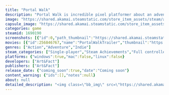 ```yaml
---
title: "Portal Walk"
description: "Portal Walk is incredible pixel platformer about an adventure between worlds with action events and challenging bosses."
image: "https://shared.akamai.steamstatic.com/store_item_assets/steam/apps/1690190/header.jpg?t=1720347153"
capsule_image: "https://shared.akamai.steamstatic.com/store_item_assets/steam/apps/1690190/capsule_231x87.jpg?t=1720347153"
categories: game
steamid: 1690190
screenshots: [{"id":0,"path_thumbnail":"https://shared.akamai.steamstatic.com/store_item_assets/steam/apps/1690190/ss_ded3d25bde8d719a308a3e9f884c55096e7442a9.600x338.jpg?t=1720347153","path_full":"https://shared.akamai.steamstatic.com/store_item_assets/steam/apps/1690190/ss_ded3d25bde8d719a308a3e9f884c55096e7442a9.1920x1080.jpg?t=1720347153"},{"id":1,"path_thumbnail":"https://shared.akamai.steamstatic.com/store_item_assets/steam/apps/1690190/ss_4cb065059256efc24905dec449ff975d77bd9b26.600x338.jpg?t=1720347153","path_full":"https://shared.akamai.steamstatic.com/store_item_assets/steam/apps/1690190/ss_4cb065059256efc24905dec449ff975d77bd9b26.1920x1080.jpg?t=1720347153"},{"id":2,"path_thumbnail":"https://shared.akamai.steamstatic.com/store_item_assets/steam/apps/1690190/ss_ad14efa223ec0fbf674b4f27d4f5f7d30845bedb.600x338.jpg?t=1720347153","path_full":"https://shared.akamai.steamstatic.com/store_item_assets/steam/apps/1690190/ss_ad14efa223ec0fbf674b4f27d4f5f7d30845bedb.1920x1080.jpg?t=1720347153"},{"id":3,"path_thumbnail":"https://shared.akamai.steamstatic.com/store_item_assets/steam/apps/1690190/ss_66594c34161740c3741d33817c7f9bc867e5703d.600x338.jpg?t=1720347153","path_full":"https://shared.akamai.steamstatic.com/store_item_assets/steam/apps/1690190/ss_66594c34161740c3741d33817c7f9bc867e5703d.1920x1080.jpg?t=1720347153"},{"id":4,"path_thumbnail":"https://shared.akamai.steamstatic.com/store_item_assets/steam/apps/1690190/ss_5e767cd780372631019a789af88b066f7f05292c.600x338.jpg?t=1720347153","path_full":"https://shared.akamai.steamstatic.com/store_item_assets/steam/apps/1690190/ss_5e767cd780372631019a789af88b066f7f05292c.1920x1080.jpg?t=1720347153"},{"id":5,"path_thumbnail":"https://shared.akamai.steamstatic.com/store_item_assets/steam/apps/1690190/ss_640e03333b4ae40a824fe4c8cfe4551352e08fb1.600x338.jpg?t=1720347153","path_full":"https://shared.akamai.steamstatic.com/store_item_assets/steam/apps/1690190/ss_640e03333b4ae40a824fe4c8cfe4551352e08fb1.1920x1080.jpg?t=1720347153"},{"id":6,"path_thumbnail":"https://shared.akamai.steamstatic.com/store_item_assets/steam/apps/1690190/ss_a022852038aabbca68dbef2720055ccfff868926.600x338.jpg?t=1720347153","path_full":"https://shared.akamai.steamstatic.com/store_item_assets/steam/apps/1690190/ss_a022852038aabbca68dbef2720055ccfff868926.1920x1080.jpg?t=1720347153"}]
movies: [{"id":256846767,"name":"PortalWalkTrailer","thumbnail":"https://shared.akamai.steamstatic.com/store_item_assets/steam/apps/256846767/movie.293x165.jpg?t=1629265932","webm":{"480":"http://video.akamai.steamstatic.com/store_trailers/256846767/movie480_vp9.webm?t=1629265932","max":"http://video.akamai.steamstatic.com/store_trailers/256846767/movie_max_vp9.webm?t=1629265932"},"mp4":{"480":"http://video.akamai.steamstatic.com/store_trailers/256846767/movie480.mp4?t=1629265932","max":"http://video.akamai.steamstatic.com/store_trailers/256846767/movie_max.mp4?t=1629265932"},"highlight":true}]
genres: ["Action","Adventure","Indie"]
steam_categories: ["Single-player","Steam Achievements","Full controller support"]
platforms: {"windows":true,"mac":false,"linux":false}
developers: ["Art&Fact"]
publishers: ["Art&Fact"]
release_date: {"coming_soon":true,"date":"Coming soon"}
content_warning: {"ids":[],"notes":null}
about: null
detailed_description: "<img class=\"bb_img\" src=\"https://shared.akamai.steamstatic.com/store_item_assets/steam/apps/1690190/extras/AddWishlist_en.png?t=1720347153\" /><br>Immerse yourself in an adventure between worlds in the incredible pixel platformer Portal Walk and help Eugene find his way home!<br><br>Search for keys, collect fragments of the portal, fight with a lot of difficult enemies and go to other worlds, moving through the levels!<br><br><img class=\"bb_img\" src=\"https://shared.akamai.steamstatic.com/store_item_assets/steam/apps/1690190/extras/PortalGIF.gif?t=1720347153\" /><br><br><strong>Features:</strong><br> ● Hardcore Levels<br> ● Unique Worlds<br> ● Action Events<br> ● Challenging Bosses<br> ● Atmospheric Music<br> ● Steam Achievements<br> ● Support Game Controllers (Playstation DualShock, Xbox Wireless and other)<br><br>Indie Cup S'21 – Best Mobile Game<br>Games Gathering 2021 – Best Art<br>Valencia Indie Summit 2022 – Selection of Jury<br>Pocket Gamer 2017 – 7/10, Bronze Award<br>Touch Arcade 2017 – Top 3 Hot Games"
---
```


